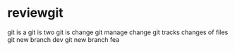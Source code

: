 # reviewgit
git is a
git is two
git is change
git manage change
git tracks changes of files
git new branch dev
git new branch fea

